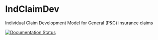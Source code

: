 # IndClaimDev
Individual Claim Development Model for General (P&amp;C) insurance claims

[![Documentation Status](https://readthedocs.org/projects/indclaimdev/badge/?version=latest)](http://indclaimdev.readthedocs.io/en/latest/?badge=latest)


